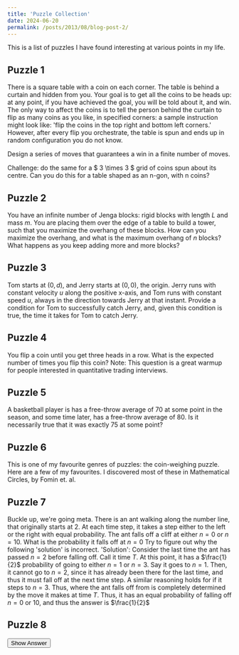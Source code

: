 ```yaml
---
title: 'Puzzle Collection'
date: 2024-06-20
permalink: /posts/2013/08/blog-post-2/
---
```


This is a list of puzzles I have found interesting at various points in my life. 

## Puzzle 1
There is a square table with a coin on each corner. The table is behind a curtain and hidden from you. Your goal is to get all the coins to be heads up: at any point, if you have achieved the goal, you will be told about it, and win. 
The only way to affect the coins is to tell the person behind the curtain to flip as many coins as you like, in specified corners: a sample instruction might look like: 'flip the coins in the top right and bottom left corners.' However, after every flip you orchestrate, the table is spun and ends up in random configuration you do not know. 

Design a series of moves that guarantees a win in a finite number of moves. 

Challenge: do the same for a $ 3 \times 3 $ grid of coins spun about its centre. Can you do this for a table shaped as an n-gon, with n coins? 

## Puzzle 2

You have an infinite number of Jenga blocks: rigid blocks with length $L$ and mass $m$. You are placing them over the edge of a table to build a tower, such that you maximize the overhang of these blocks. How can you maximize the overhang, and what is the maximum overhang of $n$ blocks? What happens as you keep adding more and more blocks? 

## Puzzle 3

Tom starts at $(0,d)$, and Jerry starts at $(0,0)$, the origin. Jerry runs with constant velocity $u$ along the positive x-axis, and Tom runs with constant speed $u$, always in the direction towards Jerry at that instant. Provide a condition for Tom to successfully catch Jerry, and, given this condition is true, the time it takes for Tom to catch Jerry. 

## Puzzle 4

You flip a coin until you get three heads in a row. What is the expected number of times you flip this coin? 
Note: This question is a great warmup for people interested in quantitative trading interviews. 

## Puzzle 5 

A basketball player is has a free-throw average of $70%$ at some point in the season, and some time later, has a free-throw average of $80%$. Is it necessarily true that it was exactly $75%$ at some point? 

## Puzzle 6

This is one of my favourite genres of puzzles: the coin-weighing puzzle. Here are a few of my favourites. I discovered most of these in Mathematical Circles, by Fomin et. al. 

## Puzzle 7

Buckle up, we're going meta. 
There is an ant walking along the number line, that originally starts at $2$. At each time step, it takes a step either to the left or the right with equal probability. The ant falls off a cliff at either $n=0$ or $n=10$. What is the probability it falls off at $n=0$
Try to figure out why the following 'solution' is incorrect.
'Solution': Consider the last time the ant has passed $n=2$ before falling off. Call it time $T$. At this point, it has a $\frac{1}{2}$ probability of going to either $n=1$ or $n=3$. Say it goes to $n=1$. Then, it cannot go to $n=2$, since it has already been there for the last time, and thus it must fall off at the next time step. A similar reasoning holds for if it steps to $n=3$. Thus, where the ant falls off from is completely determined by the move it makes at time $T$. Thus, it has an equal probability of falling off $n=0$ or $10$, and thus the answer is $\frac{1}{2}$

## Puzzle 8 



<button onclick="document.getElementById('answer1').style.display='block'">Show Answer</button><div id="answer1" style="display:none;">
A piano.
</div>


<script>
function toggleAnswer(id) {
  var answer = document.getElementById(id);
  if (answer.style.display === 'none') {
    answer.style.display = 'block';
  } else {
    answer.style.display = 'none';
  }
}
</script>
